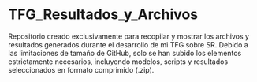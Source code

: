 # TFG_Resultados_y_Archivos
Repositorio creado exclusivamente para recopilar y mostrar los archivos y resultados generados durante el desarrollo de mi TFG sobre SR. Debido a las limitaciones de tamaño de GitHub, solo se han subido los elementos estrictamente necesarios, incluyendo modelos, scripts y resultados seleccionados en formato comprimido (.zip).

